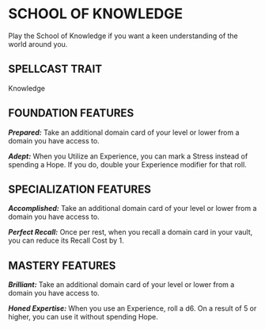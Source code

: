 ﻿# SCHOOL OF KNOWLEDGE

Play the School of Knowledge if you want a keen understanding of the world around you.

## SPELLCAST TRAIT

Knowledge

## FOUNDATION FEATURES

***Prepared:*** Take an additional domain card of your level or lower from a domain you have access to.

***Adept:*** When you Utilize an Experience, you can mark a Stress instead of spending a Hope. If you do, double your Experience modifier for that roll.

## SPECIALIZATION FEATURES

***Accomplished:*** Take an additional domain card of your level or lower from a domain you have access to.

***Perfect Recall:*** Once per rest, when you recall a domain card in your vault, you can reduce its Recall Cost by 1.

## MASTERY FEATURES

***Brilliant:*** Take an additional domain card of your level or lower from a domain you have access to.

***Honed Expertise:*** When you use an Experience, roll a d6. On a result of 5 or higher, you can use it without spending Hope.
